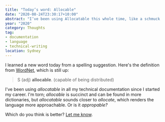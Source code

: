```yaml
---
title: "Today’s word: Allocable"
date: "2020-08-24T23:30:17+10:00"
abstract: "I’ve been using Allocatable this whole time, like a schmuck."
year: "2020"
category: Thoughts
tag:
- documentation
- language
- technical-writing
location: Sydney
---
```

I learned a new word today from a spelling suggestion. Here's the definition from [WordNet](http://wordnetweb.princeton.edu/perl/webwn?s=allocable&sub=Search+WordNet), which is still up:

> S (adj) **allocable**. (capable of being distributed)

I've been using *allocatable* in all my technical documentation since I started my career. I'm torn; *allocable* is succinct and can be found in more dictionaries, but *allocatable* sounds closer to *allocate*, which renders the language more approachable. Or is it *appropable?*

Which do you think is better? [Let me know](https://rubenerd.com/about/#contact).

